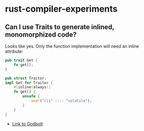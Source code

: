 # rust-compiler-experiments

## Can I use Traits to generate inlined, monomorphized code?

Looks like yes. Only the function implementation will need an inline attribute:
```rust
pub trait Get {
    fn get();
}

pub struct Traitor;
impl Get for Traitor {
    #[inline(always)]
    fn get() {
        unsafe {
            asm!("cli" :::: "volatile");
        }
    }
}
```
- [Link to Godbolt](https://rust.godbolt.org/#z:OYLghAFBqd5QCxAYwPYBMCmBRdBLAF1QCcAaPECAKxAEZSAbAQwDtRiBXAZwNK9Q7FkmEAHIApACYAzGDDiArACEAZpiYFBmCEy4BbAJSKAIuIAMAQXMWADhwBGAah6dkBRwDkNeAG6Zx0krW1nh6Ngye3n6O4gDsQZaOSTEyikp4LAwZ2kwMAO5MAJ5cRgqmicl2TiosjhlZLJgA%2BrkFxU3AmAQQBjHx1smDjhwsXExqfQkWQzOOunpyEFKSLKg2y44gWyApkj6ozAR4DP6SkkaBA7OD84vLq%2Btnm9u7%2B4fHp%2BcBU9dx5dPJP7BCpJKTSNL1bImK5JKqOGp1TLZDpdHqTGFDEZjCZxH7XZK3SDLZBZDbbHbLN7eE7LC54/FzfR3M4kvBkl6Ug7Uz50jGDIEgvr/DFwhGdbq9XF85JY8aYdGC66EpZnPDELrsravLlHGlnXmK2bK5ZqjVPcna956r6XQ2g2L/fkO4LOyzWOEEYhMQiOADiXQVANBqWUkMaOnyRRK0MFCLDzVaUZREsD11lOP6dqGxrOD01FLOVN1PO%2B0pmOZWa3zlu5tNLWYFQaFwKbYIhSMaMabcY7zXFaKlWfT8sHTaVTKJLNJ5o5hZ1HzrtrHRonKskrOrnKtJaXv1drf3GLFqMlmeXSWHqYZjIWk8kpoIm7n28X9PxFYfT728%2BtBvPzcFRsj1qeMWkjdpxSaHgHB6esrEPSw4RcDg3EcAAVL1CBIODQnCP0AxUEh0MwohiCvYNwVDXsIzaaMymAxEGgTcCuGTKDNHsAczzTUY5XI99V2JadJGeLUt1rfU4OvG9mXXYTRILb8X0k3dZkbJ1hQQ2wHHhWo9G9FguLfLwjj8LZQMTCCTyk5ITN8EQQFA/s/0GOyzJAZy4IxDDvVI8zezA2i2OgziXOSHysOIfymMCpNPNUpIIr8xyAvit8kpILY0pdYxRAMRgxAUURSBYMQzGK1AxAAJW4dx%2BEEYQUmkWhioIMq8vygBrEAFDMArRAAFmK0rRHK0hKtEYquBAPq2tGvLSDgWAkDQMIPjICgIFWmx1pAFg8GABACAYQpSBUY4CEwYhpogex2tIewMiYYhCjEFrSFWvRMBYAgAHlMle%2BbSCwfS2BOe78HVNx7OmoHMAAD0wZAOEut7ioyS6GHuz1Qna/LmDYEBOB4Rg8HsabIHytYjlQUYxCmgQhBEWh8cK4b7om4mCGQRx9sO47CkcCBcEipr6EcABhVA1pOMiwRZxwap4Vq8a6nq%2Bqxwb2aBiappm0g5vKgxWdESRtbG3WDdV0g/GuvBaZAAagA)
